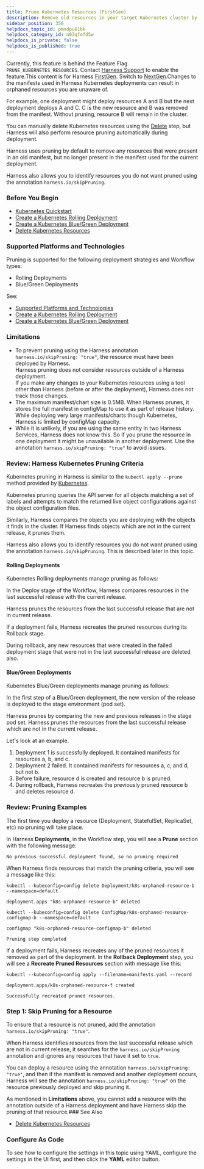 ```yaml
---
title: Prune Kubernetes Resources (FirstGen)
description: Remove old resources in your target Kubernetes cluster by pruning them during deployment.
sidebar_position: 350 
helpdocs_topic_id: pmndpu61bk
helpdocs_category_id: n03qfofd5w
helpdocs_is_private: false
helpdocs_is_published: true
---
```


Currently, this feature is behind the Feature Flag `PRUNE_KUBERNETES_RESOURCES`. Contact [Harness Support](mailto:support@harness.io) to enable the feature.This content is for Harness [FirstGen](/article/1fjmm4by22). Switch to [NextGen](/article/t7phv4eowh).Changes to the manifests used in Harness Kubernetes deployments can result in orphaned resources you are unaware of.

For example, one deployment might deploy resources A and B but the next deployment deploys A and C. C is the new resource and B was removed from the manifest. Without pruning, resource B will remain in the cluster.

You can manually delete Kubernetes resources using the [Delete](/article/78oginrhsh-delete-kubernetes-resources) step, but Harness will also perform resource pruning automatically during deployment.

Harness uses pruning by default to remove any resources that were present in an old manifest, but no longer present in the manifest used for the current deployment.

Harness also allows you to identify resources you do not want pruned using the annotation `harness.io/skipPruning`.

### Before You Begin

* [Kubernetes Quickstart](/article/7in9z2boh6-kubernetes-quickstart)
* [Create a Kubernetes Rolling Deployment](/article/dl0l34ge8l-create-a-kubernetes-rolling-deployment)
* [Create a Kubernetes Blue/Green Deployment](/article/ukftzrngr1-create-a-kubernetes-blue-green-deployment)
* [Delete Kubernetes Resources](/article/78oginrhsh-delete-kubernetes-resources)

### Supported Platforms and Technologies

Pruning is supported for the following deployment strategies and Workflow types:

* Rolling Deployments
* Blue/Green Deployments

See:

* [Supported Platforms and Technologies](/article/220d0ojx5y-supported-platforms)
* [Create a Kubernetes Rolling Deployment](/article/dl0l34ge8l-create-a-kubernetes-rolling-deployment)
* [Create a Kubernetes Blue/Green Deployment](/article/ukftzrngr1-create-a-kubernetes-blue-green-deployment)

### Limitations

* To prevent pruning using the Harness annotation `harness.io/skipPruning: "true"`, the resource must have been deployed by Harness.  
Harness pruning does not consider resources outside of a Harness deployment.  
If you make any changes to your Kubernetes resources using a tool other than Harness (before or after the deployment), Harness does not track those changes.
* The maximum manifest/chart size is 0.5MB. When Harness prunes, it stores the full manifest in configMap to use it as part of release history. While deploying very large manifests/charts though Kubernetes, Harness is limited by configMap capacity.
* While it is unlikely, if you are using the same entity in two Harness Services, Harness does not know this. So if you prune the resource in one deployment it might be unavailable in another deployment. Use the annotation `harness.io/skipPruning: "true"` to avoid issues.

### Review: Harness Kubernetes Pruning Criteria

Kubernetes pruning in Harness is similar to the `kubectl apply --prune` method provided by [Kubernetes](https://kubernetes.io/docs/tasks/manage-kubernetes-objects/declarative-config/#alternative-kubectl-apply-f-directory-prune-l-your-label).

Kubernetes pruning queries the API server for all objects matching a set of labels and attempts to match the returned live object configurations against the object configuration files.

Similarly, Harness compares the objects you are deploying with the objects it finds in the cluster. If Harness finds objects which are not in the current release, it prunes them.

Harness also allows you to identify resources you do not want pruned using the annotation `harness.io/skipPruning`. This is described later in this topic.

#### Rolling Deployments

Kubernetes Rolling deployments manage pruning as follows:

In the Deploy stage of the Workflow, Harness compares resources in the last successful release with the current release.

Harness prunes the resources from the last successful release that are not in current release.

If a deployment fails, Harness recreates the pruned resources during its Rollback stage.

During rollback, any new resources that were created in the failed deployment stage that were not in the last successful release are deleted also.

#### Blue/Green Deployments

Kubernetes Blue/Green deployments manage pruning as follows:

In the first step of a Blue/Green deployment, the new version of the release is deployed to the stage environment (pod set).

Harness prunes by comparing the new and previous releases in the stage pod set. Harness prunes the resources from the last successful release which are not in the current release.

Let's look at an example.

1. Deployment 1 is successfully deployed. It contained manifests for resources a, b, and c.
2. Deployment 2 failed. It contained manifests for resources a, c, and d, but not b.
3. Before failure, resource d is created and resource b is pruned.
4. During rollback, Harness recreates the previously pruned resource b and deletes resource d.

### Review: Pruning Examples

The first time you deploy a resource (Deployment, StatefulSet, ReplicaSet, etc) no pruning will take place.

In Harness **Deployments**, in the Workflow step, you will see a **Prune** section with the following message:


```
No previous successful deployment found, so no pruning required
```
When Harness finds resources that match the pruning criteria, you will see a message like this:


```
kubectl --kubeconfig=config delete Deployment/k8s-orphaned-resource-b --namespace=default  
  
deployment.apps "k8s-orphaned-resource-b" deleted  
  
kubectl --kubeconfig=config delete ConfigMap/k8s-orphaned-resource-configmap-b --namespace=default  
  
configmap "k8s-orphaned-resource-configmap-b" deleted  
  
Pruning step completed
```
If a deployment fails, Harness recreates any of the pruned resources it removed as part of the deployment. In the **Rollback Deployment** step, you will see a **Recreate Pruned Resources** section with message like this:


```
kubectl --kubeconfig=config apply --filename=manifests.yaml --record  
  
deployment.apps/k8s-orphaned-resource-f created  
  
Successfully recreated pruned resources.
```
### Step 1: Skip Pruning for a Resource

To ensure that a resource is not pruned, add the annotation `harness.io/skipPruning: "true"`.

When Harness identifies resources from the last successful release which are not in current release, it searches for the `harness.io/skipPruning` annotation and ignores any resources that have it set to `true`.

You can deploy a resource using the annotation `harness.io/skipPruning: "true"`, and then if the manifest is removed and another deployment occurs, Harness will see the annotation `harness.io/skipPruning: "true"` on the resource previously deployed and skip pruning it.

As mentioned in **Limitations** above, you cannot add a resource with the annotation outside of a Harness deployment and have Harness skip the pruning of that resource.### See Also

* [Delete Kubernetes Resources](/article/78oginrhsh-delete-kubernetes-resources)

### Configure As Code

To see how to configure the settings in this topic using YAML, configure the settings in the UI first, and then click the **YAML** editor button.

